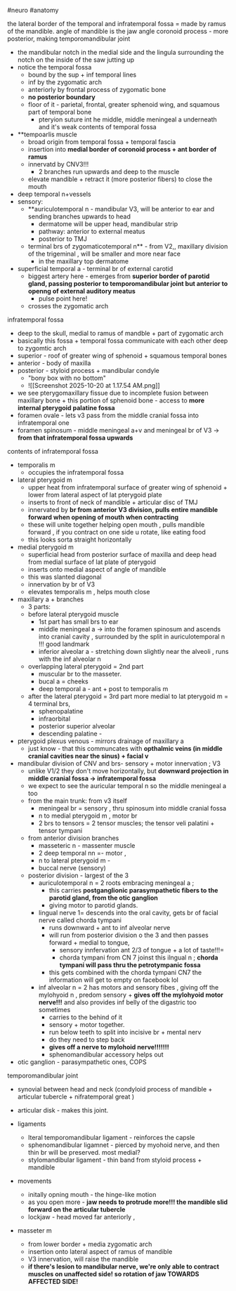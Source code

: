 #neuro #anatomy 

the lateral border of the temporal and infratemporal fossa = made by ramus of the mandible. 
angle of mandible is the jaw angle 
coronoid process - more posterior, making temporomandibular joint
- the mandibular notch in the medial side and the lingula surrounding the notch on the inside of the saw jutting up 
- notice the temporal fossa
	- bound by the sup + inf temporal lines 
	- inf by the zygomatic arch 
	- anteriorly by frontal process of zygomatic bone 
	- **no posterior boundary**
	- floor of it - parietal, frontal, greater sphenoid wing, and squamous part of temporal bone 
		- pteryion suture int he middle, middle meningeal a underneath and it's weak 
contents of temporal fossa
- **tempoarlis muscle 
	- broad origin from temporal fossa + temporal fascia
	- insertion into **medial border of coronoid process + ant border of ramus**
	- innervatd by CNV3!!!
		- 2 branches run upwards and deep to the muscle 
	- elevate mandible + retract it (more posterior fibers) to close the mouth 
- deep temporal n+vessels
- sensory:  
	- **auriculotemporal n - mandibular V3, will be anterior to ear and sending branches upwards to head
		- dermatome will be upper head, mandibular strip
		- pathway: anterior to external meatus 
		- posterior to TMJ 
	- terminal brs of zygomaticotemporal n** - from V2,, maxillary division of the trigeminal , will be smaller and more near face
		- in the maxillary top dermatome 
- superficial temporal a - terminal br of external carotid 
	- biggest artery here - emerges from **superior border of parotid gland, passing posterior to temporomandibular joint but anterior to openng of external auditory meatus**
		- pulse point here! 
	- crosses the zygomatic arch 

infratemporal fossa
- deep to the skull, medial to ramus of mandble + part of zygomatic arch 
- basically this fossa + temporal fossa communicate with each other deep to zygomtic arch 
- superior - roof of greater wing of sphenoid + squamous temporal bones
- anterior - body of maxilla 
- posterior - styloid process + mandibular condyle 
	- "bony box with no bottom"
	- ![[Screenshot 2025-10-20 at 1.17.54 AM.png]]
- we see pterygomaxillary fissue due to incomplete fusion between maxillary bone + this portion of sphenoid bone - access to **more internal pterygoid palatine fossa**
- foramen ovale - lets v3 pass from the middle cranial fossa into infratemporal one
- foramen spinosum - middle meningeal a+v and meningeal br of V3 -> **from that infratemporal fossa upwards**


contents of infratemporal fossa
- temporalis m
	- occupies the infratemporal fossa 
- lateral pterygoid m 
	- upper heat from infratemporal surface of greater wing of sphenoid + lower from lateral aspect of lat pterygoid plate 
	- inserts to front of neck of mandible + articular disc of TMJ 
	- innervated by **br from anterior V3 division, pulls entire mandible forward when opening of mouth when contracting**
	- these will unite together helping open mouth , pulls mandible forward , if you contract on one side u rotate, like eating food 
	- this looks sorta straight horizontally 
- medial pterygoid m 
	- superficial head from posterior surface of maxilla and deep head from medial surface of lat plate of pterygoid 
	- inserts onto medial aspect of angle of mandible
	- this was slanted diagonal 
	- innervation by br of V3
	- elevates temporalis m , helps mouth close 
- maxillary a + branches
	- 3 parts:
	- before lateral pterygoid muscle
		- 1st part has small brs to ear
		- middle meningeal a -> into the foramen spinosum and ascends into cranial cavity , surrounded by the split in auriculotemporal n !!! good landmark 
		- inferior alveolar a - stretching down slightly near the alveoli , runs with the inf alveolar n 
	- overlapping lateral pterygoid = 2nd part 
		- muscular br to the masseter. 
		- bucal a = cheeks 
		- deep temporal a - ant + post to temporalis m 
	- after the lateral pterygoid = 3rd part more medial to lat pterygoid m = 4 terminal brs, 
		- sphenopalatine
		- infraorbital
		- posterior superior alveolar 
		- descending palatine - 
- pterygoid plexus venous - mirrors drainage of maxillary a 
	- just know - that this communcates with **opthalmic veins (in middle cranial cavities near the sinus) + facial v**
- mandibular division of CNV and brs- sensory + motor innervation ; V3
	- unlike V1/2 they don't move horizontally, but **downward projection in middle cranial fossa -> infratemporal fossa**
	- we expect to see the auricular temporal n so the middle meningeal a too 
	- from the main trunk: from v3 itself
		- meningeal br = sensory , thru spinosum into middle cranial fossa 
		- n to medial pterygoid m , motor br 
		- 2 brs to tensors  = 2 tensor muscles; the tensor veli palatini + tensor tympani 
	- from anterior division  branches 
		- masseteric n - massenter muscle 
		- 2 deep temporal nn =- motor , 
		- n  to lateral pterygoid m - 
		- buccal nerve (sensory) 
	- posterior division - largest of the 3 
		- auriculotemporal n = 2 roots embracing meningeal a ;
			- this carries **postganglionic parasympathetic fibers to the parotid gland, from the otic ganglion**
			- giving motor to parotid glands. 
		- lingual nerve 1= descends into the oral cavity, gets br of facial nerve called chorda tympani 
			- runs downward + ant to inf alveolar nerve
			- will run from posterior division o the 3 and then passes forward + medial to tongue, 
				- sensory innfervation ant 2/3 of tongue + a lot of taste!!!=
				- chorda tympani from CN 7 joinst this ilngual n ; **chorda tympani will pass thru the petrotympanic fossa**
			- this gets combined with the chorda tympani CN7
			the information will get to empty on facebook lol 
		- inf alveolar n = 2 has motors and sensory fibes , giving off the mylohyoid n , predom sensory + **gives off the mylohyoid motor nerve!!!** and also provides inf belly of the digastric too sometimes 
			- carries to the behind of it 
			- sensory + motor together. 
			- run below teeth to split into incisive br + mental nerv
			- do they need to step back 
			- **gives off a nerve to mylohoid nerve!!!!!!!**
			- sphenomandibular accessory helps out 
- otic ganglion - parasympathetic ones, COPS 

 temporomandibular joint
 - synovial between head and neck (condyloid process of mandible + articular tubercle + nifratemporal great )
 - articular disk - makes this joint. 
 - ligaments
	 - lteral temporomandibular ligament - reinforces the capsle 
	 - sphenomandibular ligamnet - pierced by myohoid nerve, and then thin br will be preserved. most medial? 
	 - stylomandibular ligament - thin band from styloid process + mandible 
- movements
	- initally opning mouth - the hinge-like motion
	- as you open more - **jaw needs to protrude more!!! the mandible slid forward on the articular tubercle**
	- lockjaw - head moved far anteriorly , 

- masseter m 
	- from lower border + media zygomatic arch 
	- insertion onto lateral aspect of ramus of mandible 
	- V3 innervation, will raise the mandible 
	- **if there's lesion to mandibular nerve, we're only able to contract muscles on unaffected side! so rotation of jaw TOWARDS AFFECTED SIDE!**
